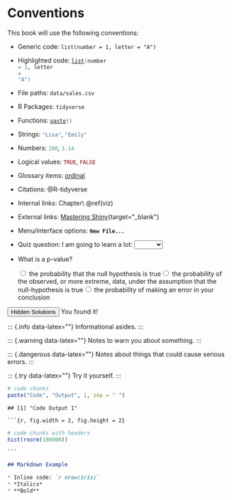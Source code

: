 # Conventions

This book will use the following conventions:

* Generic code: `list(number = 1, letter = "A")`
* Highlighted code: <code><span class='fu'><a target='_blank' href='https://rdrr.io/r/base/list.html'>list</a></span><span class='op'>(</span>number <span class='op'>=</span> <span class='fl'>1</span>, letter <span class='op'>=</span> <span class='st'>"A"</span><span class='op'>)</span></code>
* File paths: <code class='path'>data/sales.csv</code>
* R Packages: <code class='package'>tidyverse</code>
* Functions: <code><span class='fu'><a target='_blank' href='https://rdrr.io/r/base/paste.html'>paste</a></span><span class='op'>(</span><span class='op'>)</span></code>
* Strings: <code><span class='st'>"Lisa"</span></code>, <code><span class='st'>"Emily"</span></code>
* Numbers: <code><span class='fl'>100</span></code>, <code><span class='fl'>3.14</span></code>
* Logical values: <code><span class='cn'>TRUE</span></code>, <code><span class='cn'>FALSE</span></code>
* Glossary items: <a class='glossary' target='_blank' title='Discrete variables that have an inherent order, such as number of legs' href='https://psyteachr.github.io/glossary/o#ordinal'>ordinal</a>
* Citations: @R-tidyverse
* Internal links: Chapter\ \@ref(viz)
* External links: [Mastering Shiny](https://mastering-shiny.org/){target="_blank"}
* Menu/interface options: **`New File...`**
* Quiz question: I am going to learn a lot: <select class='webex-select'><option value='blank'></option><option value='answer'>TRUE</option><option value=''>FALSE</option></select>

* What is a p-value? <div class='webex-radiogroup' id='radio_ADRJPYGPQU'><label><input type="radio" autocomplete="off" name="radio_ADRJPYGPQU" value=""></input> <span>the probability that the null hypothesis is true</span></label><label><input type="radio" autocomplete="off" name="radio_ADRJPYGPQU" value="answer"></input> <span>the probability of the observed, or more extreme, data, under the assumption that the null-hypothesis is true</span></label><label><input type="radio" autocomplete="off" name="radio_ADRJPYGPQU" value=""></input> <span>the probability of making an error in your conclusion</span></label></div>



<div class='webex-solution'><button>Hidden Solutions</button>
You found it!
</div>

::: {.info data-latex=""}
Informational asides.
:::

::: {.warning data-latex=""}
Notes to warn you about something.
:::

::: {.dangerous data-latex=""}
Notes about things that could cause serious errors.
:::

::: {.try data-latex=""}
Try it yourself.
:::


```r
# code chunks
paste("Code", "Output", 1, sep = " ")
```

```
## [1] "Code Output 1"
```

<div class='verbatim'><pre class='sourceCode r'><code class='sourceCode R'>&#96;&#96;&#96;{r, fig.width = 2, fig.height = 2}</code></pre>

```r
# code chunks with headers
hist(rnorm(100000))
```

<pre class='sourceCode r'><code class='sourceCode R'>&#96;&#96;&#96;</code></pre></div>


```md
## Markdown Example

* Inline code: `r nrow(iris)`
* *Italics*
* **Bold**
```



